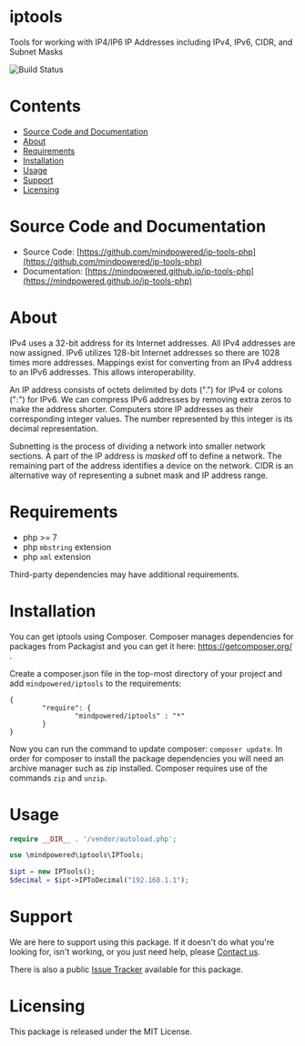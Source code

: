 
iptools
=======
Tools for working with IP4/IP6 IP Addresses including IPv4, IPv6, CIDR, and Subnet Masks

![Build Status](https://mindpowered.dev/assets/images/github-badges/build-passing.svg)

Contents
========

* [Source Code and Documentation](#source-code-and-documentation)
* [About](#about)
* [Requirements](#requirements)
* [Installation](#installation)
* [Usage](#usage)
* [Support](#support)
* [Licensing](#licensing)

# Source Code and Documentation
- Source Code: [https://github.com/mindpowered/ip-tools-php](https://github.com/mindpowered/ip-tools-php)
- Documentation: [https://mindpowered.github.io/ip-tools-php](https://mindpowered.github.io/ip-tools-php)

# About
IPv4 uses a 32-bit address for its Internet addresses. All IPv4 addresses are now assigned. IPv6 utilizes 128-bit Internet addresses so there are 1028 times more addresses. Mappings exist for converting from an IPv4 address to an IPv6 addresses. This allows interoperability.

An IP address consists of octets delimited by dots (".") for IPv4 or colons (":") for IPv6. We can compress IPv6 addresses by removing extra zeros to make the address shorter. Computers store IP addresses as their corresponding integer values. The number represented by this integer is its decimal representation.

Subnetting is the process of dividing a network into smaller network sections. A part of the IP address is *masked* off to define a network. The remaining part of the address identifies a device on the network. CIDR is an alternative way of representing a subnet mask and IP address range.

# Requirements
- php >= 7
- php `mbstring` extension
- php `xml` extension


Third-party dependencies may have additional requirements.

# Installation

You can get iptools using Composer. Composer manages dependencies for packages from Packagist and you can get it here: <https://getcomposer.org/> .

Create a composer.json file in the top-most directory of your project and add `mindpowered/iptools` to the requirements:
```
{
        "require": {
                "mindpowered/iptools" : "*"
        }
}
```
Now you can run the command to update composer: `composer update`. In order for composer to install the package dependencies you will need an archive manager such as zip installed. Composer requires use of the commands `zip` and `unzip`.


# Usage
```php
require __DIR__ . '/vendor/autoload.php';

use \mindpowered\iptools\IPTools;

$ipt = new IPTools();
$decimal = $ipt->IPToDecimal("192.168.1.1");

```


# Support
We are here to support using this package. If it doesn't do what you're looking for, isn't working, or you just need help, please [Contact us][contact].

There is also a public [Issue Tracker][bugs] available for this package.

# Licensing
This package is released under the MIT License.



[bugs]: https://github.com/mindpowered/ip-tools-php/issues
[contact]: https://mindpowered.dev/support/?ref=ip-tools-php/
[docs]: https://mindpowered.github.io/ip-tools-php/
[licensing]: https://mindpowered.dev/?ref=ip-tools-php
[purchase]: https://mindpowered.dev/purchase/
